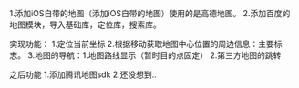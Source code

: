 1.添加iOS自带的地图（添加iOS自带的地图）使用的是高德地图。
2.添加百度的地图模块，导入基础库，定位库，搜索库。

实现功能：
1.定位当前坐标
2.根据移动获取地图中心位置的周边信息：主要标志。
3.地图的导航：1.地图路线显示（暂时目的点固定） 2.第三方地图的跳转

之后功能
1.添加腾讯地图sdk
2.还没想到..
